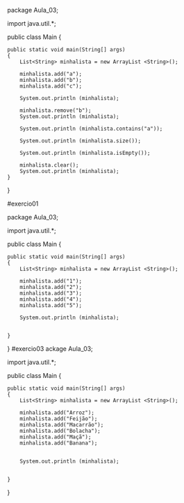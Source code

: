 
package Aula_03;

import java.util.*;

public class Main {

	public static void main(String[] args)
	{
		List<String> minhalista = new ArrayList <String>();
		
		minhalista.add("a");
		minhalista.add("b");
		minhalista.add("c");
		
		System.out.println (minhalista);
		
		minhalista.remove("b");
		System.out.println (minhalista);
		
		System.out.println (minhalista.contains("a"));
		
		System.out.println (minhalista.size());
		
		System.out.println (minhalista.isEmpty());
		
		minhalista.clear();
		System.out.println (minhalista);
	}
	
}


#exercio01


package Aula_03;

import java.util.*;

public class Main {

	public static void main(String[] args)
	{
		List<String> minhalista = new ArrayList <String>();
		
		minhalista.add("1");
		minhalista.add("2");
		minhalista.add("3");
		minhalista.add("4");
		minhalista.add("5");
		
		System.out.println (minhalista);
		
				
	}
	
}
#exercio03
ackage Aula_03;

import java.util.*;

public class Main {

	public static void main(String[] args)
	{
		List<String> minhalista = new ArrayList <String>();
		
		minhalista.add("Arroz");
		minhalista.add("Feijão");
		minhalista.add("Macarrão");
		minhalista.add("Bolacha");
		minhalista.add("Maçã");
		minhalista.add("Banana");
		
		
		System.out.println (minhalista);
		
				
	}
	
}


